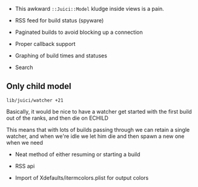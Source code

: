 * This awkward `::Juici::Model` kludge inside views is a pain.

* RSS feed for build status (spyware)

* Paginated builds to avoid blocking up a connection

* Proper callback support

* Graphing of build times and statuses

* Search

## Only child model

`lib/juici/watcher +21`

Basically, it would be nice to have a watcher get started with the first build
out of the ranks, and then die on ECHILD

This means that with lots of builds passing through we can retain a single
watcher, and when we're idle we let him die and then spawn a new one when we
need

* Neat method of either resuming or starting a build

* RSS api

* Import of Xdefaults/itermcolors.plist for output colors
